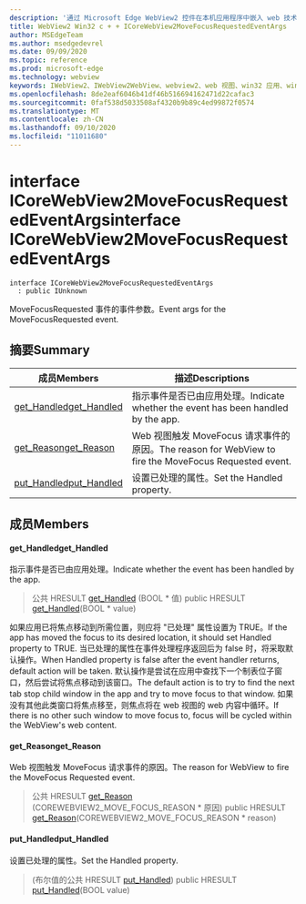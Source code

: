 ```yaml
---
description: '通过 Microsoft Edge WebView2 控件在本机应用程序中嵌入 web 技术 (HTML、CSS 和 JavaScript) '
title: WebView2 Win32 c + + ICoreWebView2MoveFocusRequestedEventArgs
author: MSEdgeTeam
ms.author: msedgedevrel
ms.date: 09/09/2020
ms.topic: reference
ms.prod: microsoft-edge
ms.technology: webview
keywords: IWebView2、IWebView2WebView、webview2、web 视图、win32 应用、win32、edge、ICoreWebView2、ICoreWebView2Controller、浏览器控件、边缘 html、ICoreWebView2MoveFocusRequestedEventArgs
ms.openlocfilehash: 8de2eaf6046b41df46b516694162471d22cafac3
ms.sourcegitcommit: 0faf538d5033508af4320b9b89c4ed99872f0574
ms.translationtype: MT
ms.contentlocale: zh-CN
ms.lasthandoff: 09/10/2020
ms.locfileid: "11011680"
---
```

# <span data-ttu-id="926c1-104">interface ICoreWebView2MoveFocusRequestedEventArgs</span><span class="sxs-lookup"><span data-stu-id="926c1-104">interface ICoreWebView2MoveFocusRequestedEventArgs</span></span> 

```
interface ICoreWebView2MoveFocusRequestedEventArgs
  : public IUnknown
```

<span data-ttu-id="926c1-105">MoveFocusRequested 事件的事件参数。</span><span class="sxs-lookup"><span data-stu-id="926c1-105">Event args for the MoveFocusRequested event.</span></span>

## <span data-ttu-id="926c1-106">摘要</span><span class="sxs-lookup"><span data-stu-id="926c1-106">Summary</span></span>

 <span data-ttu-id="926c1-107">成员</span><span class="sxs-lookup"><span data-stu-id="926c1-107">Members</span></span>                        | <span data-ttu-id="926c1-108">描述</span><span class="sxs-lookup"><span data-stu-id="926c1-108">Descriptions</span></span>
--------------------------------|---------------------------------------------
[<span data-ttu-id="926c1-109">get_Handled</span><span class="sxs-lookup"><span data-stu-id="926c1-109">get_Handled</span></span>](#get_handled) | <span data-ttu-id="926c1-110">指示事件是否已由应用处理。</span><span class="sxs-lookup"><span data-stu-id="926c1-110">Indicate whether the event has been handled by the app.</span></span>
[<span data-ttu-id="926c1-111">get_Reason</span><span class="sxs-lookup"><span data-stu-id="926c1-111">get_Reason</span></span>](#get_reason) | <span data-ttu-id="926c1-112">Web 视图触发 MoveFocus 请求事件的原因。</span><span class="sxs-lookup"><span data-stu-id="926c1-112">The reason for WebView to fire the MoveFocus Requested event.</span></span>
[<span data-ttu-id="926c1-113">put_Handled</span><span class="sxs-lookup"><span data-stu-id="926c1-113">put_Handled</span></span>](#put_handled) | <span data-ttu-id="926c1-114">设置已处理的属性。</span><span class="sxs-lookup"><span data-stu-id="926c1-114">Set the Handled property.</span></span>

## <span data-ttu-id="926c1-115">成员</span><span class="sxs-lookup"><span data-stu-id="926c1-115">Members</span></span>

#### <span data-ttu-id="926c1-116">get_Handled</span><span class="sxs-lookup"><span data-stu-id="926c1-116">get_Handled</span></span> 

<span data-ttu-id="926c1-117">指示事件是否已由应用处理。</span><span class="sxs-lookup"><span data-stu-id="926c1-117">Indicate whether the event has been handled by the app.</span></span>

> <span data-ttu-id="926c1-118">公共 HRESULT [get_Handled](#get_handled) (BOOL \* 值) </span><span class="sxs-lookup"><span data-stu-id="926c1-118">public HRESULT [get_Handled](#get_handled)(BOOL \* value)</span></span>

<span data-ttu-id="926c1-119">如果应用已将焦点移动到所需位置，则应将 "已处理" 属性设置为 TRUE。</span><span class="sxs-lookup"><span data-stu-id="926c1-119">If the app has moved the focus to its desired location, it should set Handled property to TRUE.</span></span> <span data-ttu-id="926c1-120">当已处理的属性在事件处理程序返回后为 false 时，将采取默认操作。</span><span class="sxs-lookup"><span data-stu-id="926c1-120">When Handled property is false after the event handler returns, default action will be taken.</span></span> <span data-ttu-id="926c1-121">默认操作是尝试在应用中查找下一个制表位子窗口，然后尝试将焦点移动到该窗口。</span><span class="sxs-lookup"><span data-stu-id="926c1-121">The default action is to try to find the next tab stop child window in the app and try to move focus to that window.</span></span> <span data-ttu-id="926c1-122">如果没有其他此类窗口将焦点移至，则焦点将在 web 视图的 web 内容中循环。</span><span class="sxs-lookup"><span data-stu-id="926c1-122">If there is no other such window to move focus to, focus will be cycled within the WebView's web content.</span></span>

#### <span data-ttu-id="926c1-123">get_Reason</span><span class="sxs-lookup"><span data-stu-id="926c1-123">get_Reason</span></span> 

<span data-ttu-id="926c1-124">Web 视图触发 MoveFocus 请求事件的原因。</span><span class="sxs-lookup"><span data-stu-id="926c1-124">The reason for WebView to fire the MoveFocus Requested event.</span></span>

> <span data-ttu-id="926c1-125">公共 HRESULT [get_Reason](#get_reason) (COREWEBVIEW2_MOVE_FOCUS_REASON \* 原因) </span><span class="sxs-lookup"><span data-stu-id="926c1-125">public HRESULT [get_Reason](#get_reason)(COREWEBVIEW2_MOVE_FOCUS_REASON \* reason)</span></span>

#### <span data-ttu-id="926c1-126">put_Handled</span><span class="sxs-lookup"><span data-stu-id="926c1-126">put_Handled</span></span> 

<span data-ttu-id="926c1-127">设置已处理的属性。</span><span class="sxs-lookup"><span data-stu-id="926c1-127">Set the Handled property.</span></span>

> <span data-ttu-id="926c1-128"> (布尔值的公共 HRESULT [put_Handled](#put_handled)) </span><span class="sxs-lookup"><span data-stu-id="926c1-128">public HRESULT [put_Handled](#put_handled)(BOOL value)</span></span>

